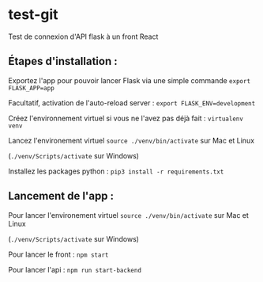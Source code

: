 # test-git

Test de connexion d'API flask à un front React

## Étapes d'installation : 

Exportez l'app pour pouvoir lancer Flask via une simple commande `export FLASK_APP=app`

Facultatif, activation de l'auto-reload server : `export FLASK_ENV=development`


Créez l'environnement virtuel si vous ne l'avez pas déjà fait : `virtualenv venv`


Lancez l'environement virtuel
`source ./venv/bin/activate` sur Mac et Linux

(`./venv/Scripts/activate` sur Windows)


Installez les packages python : `pip3 install -r requirements.txt`

## Lancement de l'app : 


Pour lancer l'environement virtuel
`source ./venv/bin/activate` sur Mac et Linux

(`./venv/Scripts/activate` sur Windows)

Pour lancer le front : `npm start`

Pour lancer l'api : `npm run start-backend`

